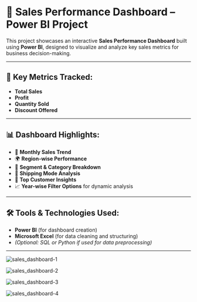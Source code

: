 # 🧾 Sales Performance Dashboard – Power BI Project

This project showcases an interactive **Sales Performance Dashboard** built using **Power BI**, designed to visualize and analyze key sales metrics for business decision-making.

---

## 📌 Key Metrics Tracked:
- **Total Sales**  
- **Profit**  
- **Quantity Sold**  
- **Discount Offered**

---

## 📊 Dashboard Highlights:
- 📅 **Monthly Sales Trend**  
- 🌍 **Region-wise Performance**  
- 🧩 **Segment & Category Breakdown**  
- 🚚 **Shipping Mode Analysis**  
- 👤 **Top Customer Insights**  
- 📈 **Year-wise Filter Options** for dynamic analysis

---

## 🛠 Tools & Technologies Used:
- **Power BI** (for dashboard creation)
- **Microsoft Excel** (for data cleaning and structuring)
- *(Optional: SQL or Python if used for data preprocessing)*

---



![sales_dashboard-1](https://github.com/user-attachments/assets/0d44f466-8276-4a0c-9b51-20491e92e389)

![sales_dashboard-2](https://github.com/user-attachments/assets/d9059d9f-a699-4016-8be5-4af81fbc81ae)

![sales_dashboard-3](https://github.com/user-attachments/assets/066f51aa-0f43-4bdc-83e0-3e7f070b756d)

![sales_dashboard-4](https://github.com/user-attachments/assets/64f243f0-c842-4de9-8116-89b06a577cf6)
